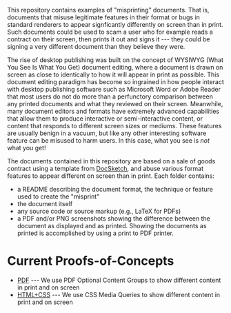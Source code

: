 This repository contains examples of "misprinting" documents. That is, documents that misuse legitimate features in their format or bugs in standard renderers to appear signficantly differently on screen than in print. Such documents could be used to scam a user who for example reads a contract on their screen, then prints it out and signs it --- they could be signing a very different document than they believe they were. 

The rise of desktop publishing was built on the concept of WYSIWYG (What You See Is What You Get) document editing, where a document is drawn on screen as close to identically to how it will appear in print as possible. This document editing paradigm has become so ingrained in how people interact with desktop publishing software such as Microsoft Word or Adobe Reader that most users do not do more than a perfunctory comparison between any printed documents and what they reviewed on their screen. Meanwhile, many document editors and formats have extremely advanced capabilities that allow them to produce interactive or semi-interactive content, or content that responds to different screen sizes or mediums. These features are usually benign in a vacuum, but like any other interesting software feature can be misused to harm users. In this case, what you see is *not* what you get!

The documents contained in this repository are based on a sale of goods contract using a template from [DocSketch](https://www.docsketch.com/contracts/sales-contract-template/), and abuse various format features to appear different on screen than in print. Each folder contains:

- a README describing the document format, the technique or feature used to create the "misprint"
- the document itself
- any source code or source markup (e.g., LaTeX for PDFs)
- a PDF and/or PNG screenshots showing the difference between the document as displayed and as printed. Showing the documents as printed is accomplished by using a print to PDF printer.

# Current Proofs-of-Concepts

- [PDF](PDF/) --- We use PDF Optional Content Groups to show different content in print and on screen
- [HTML+CSS](HTML+CSS/) --- We use CSS Media Queries to show different content in print and on screen